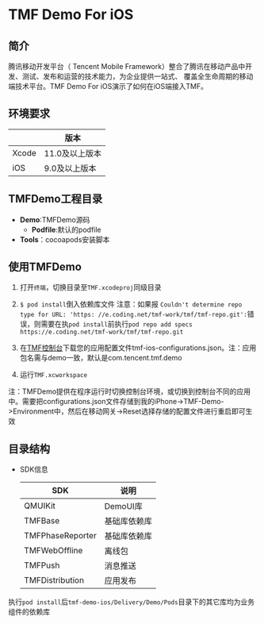 
# TMF Demo For iOS

## 简介

腾讯移动开发平台（ Tencent Mobile Framework）整合了腾讯在移动产品中开发、测试、发布和运营的技术能力，为企业提供一站式、 覆盖全生命周期的移动端技术平台。TMF Demo For iOS演示了如何在iOS端接入TMF。

## 环境要求

|                | 版本           |
| -------------- | ------------- |
| Xcode          | 11.0及以上版本  |
| iOS            | 9.0及以上版本   |

## TMFDemo工程目录

- **Demo**:TMFDemo源码
  - **Podfile**:默认的podfile
- **Tools**：cocoapods安装脚本

## 使用TMFDemo

1. 打开`终端`，切换目录至`TMF.xcodeproj`同级目录

2. `$ pod install`倒入依赖库文件 注意：如果报 `Couldn't determine repo type for URL: 'https: //e.coding.net/tmf-work/tmf/tmf-repo.git':`错误，则需要在执`pod install`前执行`pod repo add specs https://e.coding.net/tmf-work/tmf/tmf-repo.git`

3. 在[TMF控制台](https://console.cloud.tencent.com/tmf)下载您的应用配置文件tmf-ios-configurations.json。注：应用包名需与demo一致，默认是com.tencent.tmf.demo

4. 运行`TMF.xcworkspace`

注：TMFDemo提供在程序运行时切换控制台环境，或切换到控制台不同的应用中。需要把configurations.json文件存储到我的iPhone->TMF-Demo->Environment中，然后在移动网关->Reset选择存储的配置文件进行重启即可生效

## 目录结构

- SDK信息

  | SDK                     |    说明     |
  | ----------------------- | ---------- |
  | QMUIKit                 | DemoUI库   |
  | TMFBase                 | 基础库依赖库 |
  | TMFPhaseReporter        | 基础库依赖库 |
  | TMFWebOffline           | 离线包      |
  | TMFPush                 | 消息推送    |
  | TMFDistribution         | 应用发布    |

执行`pod install`后`tmf-demo-ios/Delivery/Demo/Pods`目录下的其它库均为业务组件的依赖库


